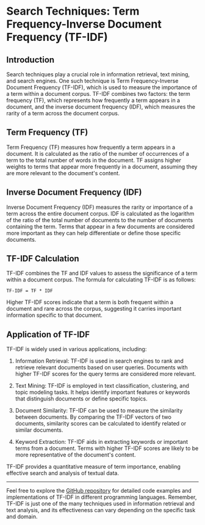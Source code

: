 # Search Techniques: Term Frequency-Inverse Document Frequency (TF-IDF)

## Introduction
Search techniques play a crucial role in information retrieval, text mining, and search engines. One such technique is Term Frequency-Inverse Document Frequency (TF-IDF), which is used to measure the importance of a term within a document corpus. TF-IDF combines two factors: the term frequency (TF), which represents how frequently a term appears in a document, and the inverse document frequency (IDF), which measures the rarity of a term across the document corpus.

## Term Frequency (TF)
Term Frequency (TF) measures how frequently a term appears in a document. It is calculated as the ratio of the number of occurrences of a term to the total number of words in the document. TF assigns higher weights to terms that appear more frequently in a document, assuming they are more relevant to the document's content.

## Inverse Document Frequency (IDF)
Inverse Document Frequency (IDF) measures the rarity or importance of a term across the entire document corpus. IDF is calculated as the logarithm of the ratio of the total number of documents to the number of documents containing the term. Terms that appear in a few documents are considered more important as they can help differentiate or define those specific documents.

## TF-IDF Calculation
TF-IDF combines the TF and IDF values to assess the significance of a term within a document corpus. The formula for calculating TF-IDF is as follows:

```
TF-IDF = TF * IDF
```

Higher TF-IDF scores indicate that a term is both frequent within a document and rare across the corpus, suggesting it carries important information specific to that document.

## Application of TF-IDF
TF-IDF is widely used in various applications, including:

1. Information Retrieval: TF-IDF is used in search engines to rank and retrieve relevant documents based on user queries. Documents with higher TF-IDF scores for the query terms are considered more relevant.

2. Text Mining: TF-IDF is employed in text classification, clustering, and topic modeling tasks. It helps identify important features or keywords that distinguish documents or define specific topics.

3. Document Similarity: TF-IDF can be used to measure the similarity between documents. By comparing the TF-IDF vectors of two documents, similarity scores can be calculated to identify related or similar documents.

4. Keyword Extraction: TF-IDF aids in extracting keywords or important terms from a document. Terms with higher TF-IDF scores are likely to be more representative of the document's content.

TF-IDF provides a quantitative measure of term importance, enabling effective search and analysis of textual data.

---

Feel free to explore the [GitHub repository](https://github.com) for detailed code examples and implementations of TF-IDF in different programming languages. Remember, TF-IDF is just one of the many techniques used in information retrieval and text analysis, and its effectiveness can vary depending on the specific task and domain.
